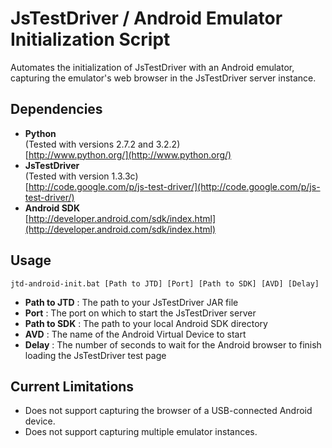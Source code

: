 # JsTestDriver / Android Emulator Initialization Script

Automates the initialization of JsTestDriver with an Android emulator,
capturing the emulator's web browser in the JsTestDriver server instance.

## Dependencies

- **Python**  
  (Tested with versions 2.7.2 and 3.2.2)  
  [http://www.python.org/](http://www.python.org/)
- **JsTestDriver**  
  (Tested with version 1.3.3c)  
  [http://code.google.com/p/js-test-driver/](http://code.google.com/p/js-test-driver/)
- **Android SDK**  
  [http://developer.android.com/sdk/index.html](http://developer.android.com/sdk/index.html)

## Usage

`jtd-android-init.bat [Path to JTD] [Port] [Path to SDK] [AVD] [Delay]`

- **Path to JTD** : The path to your JsTestDriver JAR file
- **Port** : The port on which to start the JsTestDriver server
- **Path to SDK** : The path to your local Android SDK directory
- **AVD** : The name of the Android Virtual Device to start
- **Delay** : The number of seconds to wait for the Android browser to
  finish loading the JsTestDriver test page

## Current Limitations

- Does not support capturing the browser of a USB-connected Android device.
- Does not support capturing multiple emulator instances.